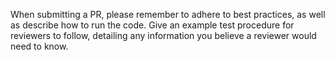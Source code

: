 When submitting a PR, please remember to adhere to best practices, as well as describe how to run the code. Give an example test procedure for reviewers to follow, detailing any information you believe a reviewer would need to know.